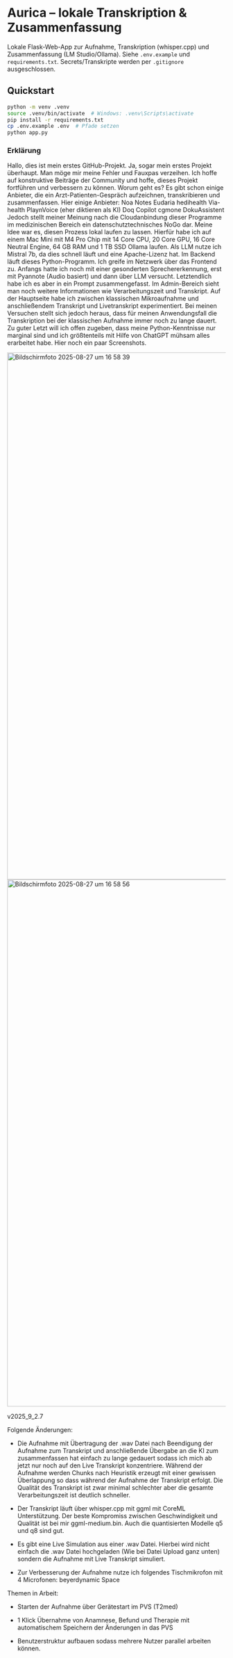 # Aurica – lokale Transkription & Zusammenfassung

Lokale Flask-Web-App zur Aufnahme, Transkription (whisper.cpp) und Zusammenfassung (LM Studio/Ollama).
Siehe `.env.example` und `requirements.txt`. Secrets/Transkripte werden per `.gitignore` ausgeschlossen.

## Quickstart
```bash
python -m venv .venv
source .venv/bin/activate  # Windows: .venv\Scripts\activate
pip install -r requirements.txt
cp .env.example .env  # Pfade setzen
python app.py
```
### Erklärung

Hallo, dies ist mein erstes GitHub-Projekt. Ja, sogar mein erstes Projekt überhaupt. Man möge mir meine Fehler und Fauxpas verzeihen. Ich hoffe auf konstruktive Beiträge der Community und hoffe, dieses Projekt fortführen und verbessern zu können. Worum geht es? Es gibt schon einige Anbieter, die ein Arzt-Patienten-Gespräch aufzeichnen, transkribieren und zusammenfassen. Hier einige Anbieter:
Noa Notes
Eudaria
hedihealth
Via-health
PlaynVoice (eher diktieren als KI)
Doq Copilot
cgmone DokuAssistent
Jedoch stellt meiner Meinung nach die Cloudanbindung dieser Programme im medizinischen Bereich ein datenschutztechnisches NoGo dar. Meine Idee war es, diesen Prozess lokal laufen zu lassen. Hierfür habe ich auf einem Mac Mini mit M4 Pro Chip mit 14 Core CPU, 20 Core GPU, 16 Core Neutral Engine, 64 GB RAM und 1 TB SSD Ollama laufen. Als LLM nutze ich Mistral 7b, da dies schnell läuft und eine Apache-Lizenz hat. Im Backend läuft dieses Python-Programm. Ich greife im Netzwerk über das Frontend zu. Anfangs hatte ich noch mit einer gesonderten Sprechererkennung, erst mit Pyannote (Audio basiert) und dann über LLM versucht. Letztendlich habe ich es aber in ein Prompt zusammengefasst. Im Admin-Bereich sieht man noch weitere Informationen wie Verarbeitungszeit und Transkript. Auf der Hauptseite habe ich zwischen klassischen Mikroaufnahme und anschließendem Transkript und Livetranskript experimentiert. Bei meinen Versuchen stellt sich jedoch heraus, dass für meinen Anwendungsfall die Transkription bei der klassischen Aufnahme immer noch zu lange dauert. Zu guter Letzt will ich offen zugeben, dass meine Python-Kenntnisse nur marginal sind und ich größtenteils mit Hilfe von ChatGPT mühsam alles erarbeitet habe. Hier noch ein paar Screenshots.

<img width="2032" height="1213" alt="Bildschirmfoto 2025-08-27 um 16 58 39" src="https://github.com/user-attachments/assets/94156680-0c8c-47bd-aba8-820b97eefb50" />

<img width="2040" height="1213" alt="Bildschirmfoto 2025-08-27 um 16 58 56" src="https://github.com/user-attachments/assets/f26f78db-51c5-42ac-93f1-d68a023d108d" />


v2025_9_2.7 

Folgende Änderungen:

- Die Aufnahme mit Übertragung der .wav Datei nach Beendigung der Aufnahme zum Transkript und anschließende Übergabe an die KI zum zusammenfassen hat einfach zu lange gedauert sodass ich mich ab jetzt nur noch auf den Live Transkript konzentriere. Während der Aufnahme werden Chunks nach Heuristik erzeugt mit einer gewissen Überlappung so dass während der Aufnahme der Transkript erfolgt. Die Qualität des Transkript ist zwar minimal schlechter aber die gesamte Verarbeitungszeit ist deutlich schneller. 

- Der Transkript läuft über whisper.cpp mit ggml mit CoreML Unterstützung. Der beste Kompromiss zwischen Geschwindigkeit und Qualität ist bei mir ggml-medium.bin. Auch die quantisierten Modelle q5 und q8 sind gut. 

- Es gibt eine Live Simulation aus einer .wav Datei. Hierbei wird nicht einfach die .wav Datei hochgeladen (Wie bei Datei Upload ganz unten) sondern die Aufnahme mit Live Transkript simuliert. 

- Zur Verbesserung der Aufnahme nutze ich folgendes Tischmikrofon mit 4 Microfonen: beyerdynamic Space


Themen in Arbeit:

- Starten der Aufnahme über Gerätestart im PVS (T2med)

- 1 Klick Übernahme von Anamnese, Befund und Therapie mit automatischem Speichern der Änderungen in das PVS

- Benutzerstruktur aufbauen sodass mehrere Nutzer parallel arbeiten können. 




